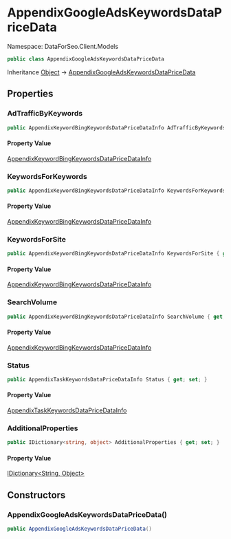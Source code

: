 # AppendixGoogleAdsKeywordsDataPriceData

Namespace: DataForSeo.Client.Models

```csharp
public class AppendixGoogleAdsKeywordsDataPriceData
```

Inheritance [Object](https://docs.microsoft.com/en-us/dotnet/api/system.object) → [AppendixGoogleAdsKeywordsDataPriceData](./dataforseo.client.models.appendixgoogleadskeywordsdatapricedata.md)

## Properties

### **AdTrafficByKeywords**

```csharp
public AppendixKeywordBingKeywordsDataPriceDataInfo AdTrafficByKeywords { get; set; }
```

#### Property Value

[AppendixKeywordBingKeywordsDataPriceDataInfo](./dataforseo.client.models.appendixkeywordbingkeywordsdatapricedatainfo.md)<br>

### **KeywordsForKeywords**

```csharp
public AppendixKeywordBingKeywordsDataPriceDataInfo KeywordsForKeywords { get; set; }
```

#### Property Value

[AppendixKeywordBingKeywordsDataPriceDataInfo](./dataforseo.client.models.appendixkeywordbingkeywordsdatapricedatainfo.md)<br>

### **KeywordsForSite**

```csharp
public AppendixKeywordBingKeywordsDataPriceDataInfo KeywordsForSite { get; set; }
```

#### Property Value

[AppendixKeywordBingKeywordsDataPriceDataInfo](./dataforseo.client.models.appendixkeywordbingkeywordsdatapricedatainfo.md)<br>

### **SearchVolume**

```csharp
public AppendixKeywordBingKeywordsDataPriceDataInfo SearchVolume { get; set; }
```

#### Property Value

[AppendixKeywordBingKeywordsDataPriceDataInfo](./dataforseo.client.models.appendixkeywordbingkeywordsdatapricedatainfo.md)<br>

### **Status**

```csharp
public AppendixTaskKeywordsDataPriceDataInfo Status { get; set; }
```

#### Property Value

[AppendixTaskKeywordsDataPriceDataInfo](./dataforseo.client.models.appendixtaskkeywordsdatapricedatainfo.md)<br>

### **AdditionalProperties**

```csharp
public IDictionary<string, object> AdditionalProperties { get; set; }
```

#### Property Value

[IDictionary&lt;String, Object&gt;](https://docs.microsoft.com/en-us/dotnet/api/system.collections.generic.idictionary-2)<br>

## Constructors

### **AppendixGoogleAdsKeywordsDataPriceData()**

```csharp
public AppendixGoogleAdsKeywordsDataPriceData()
```
